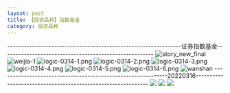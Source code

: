 ```yaml
---
layout: post
title: 【投资品种】指数基金
category: 投资品种
---
```

---------------------------------------------------------------证券指数基金-------------------------------------------------------
![story_new_final](http://r8s97vm6g.hd-bkt.clouddn.com/img/story_new_final.png)
![weijia-1](http://r8s97vm6g.hd-bkt.clouddn.com/img/weijia-1.jpg)
![logic-0314-1.png](http://r8s97vm6g.hd-bkt.clouddn.com/img/logic-0314-1.png)
![logic-0314-2.png](http://r8s97vm6g.hd-bkt.clouddn.com/img/logic-0314-2.png)
![logic-0314-3.png](http://r8s97vm6g.hd-bkt.clouddn.com/img/logic-0314-3.png)
![logic-0314-4.png](http://r8s97vm6g.hd-bkt.clouddn.com/img/logic-0314-4.png)
![logic-0314-5.png](http://r8s97vm6g.hd-bkt.clouddn.com/img/logic-0314-5.png)
![logic-0314-6.png](http://r8s97vm6g.hd-bkt.clouddn.com/img/logic-0314-6.png)
![wanshan](http://r8s97vm6g.hd-bkt.clouddn.com/img/wanshan.png)
-------------------------------------------------------------20220316-------------------------------------------------------------
![](http://r8s97vm6g.hd-bkt.clouddn.com/img/factors-0316-6.png)
![](http://r8s97vm6g.hd-bkt.clouddn.com/img/factors-0316-7.PNG)
![](http://r8s97vm6g.hd-bkt.clouddn.com/img/factors-0316-8.PNG)
